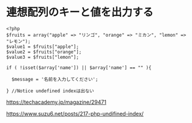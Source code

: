 # 連想配列のキーと値を出力する
```
<?php
$fruits = array("apple" => "リンゴ", "orange" => "ミカン", "lemon" => "レモン");
$value1 = $fruits["apple"];
$value2 = $fruits["orange"];
$value3 = $fruits["lemon"];

if ( !isset($array['name']) || $array['name'] == "" ){

  $message = '名前を入力してください';

} //Notice undefined indexは出ない
```
https://techacademy.jp/magazine/29471

https://www.suzu6.net/posts/217-php-undifined-index/
